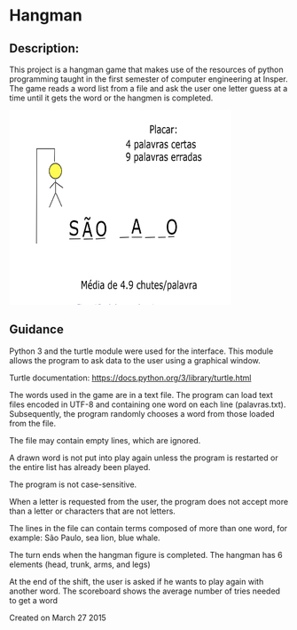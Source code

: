 # Hangman

## Description:
This project is a hangman game that makes use of the resources of python programming taught in the first semester of computer engineering at Insper. The game reads a word list from a file and ask the user one letter guess at a time until it gets the word or the hangmen is completed.

<img src="img/img1.png" width="400" height="350">

## Guidance
Python 3 and the turtle module were used for the interface. This module allows the program to ask data to the user using a graphical window. 

Turtle documentation: https://docs.python.org/3/library/turtle.html

The words used in the game are in a text file. The program can load text files encoded in UTF-8 and containing one word on each line (palavras.txt). Subsequently, the program randomly chooses a word from those loaded from the file.

The file may contain empty lines, which are ignored.

A drawn word is not put into play again unless the program is restarted or the entire list has already been played. 

The program is not case-sensitive.

When a letter is requested from the user, the program does not accept more than a letter or characters that are not letters.

The lines in the file can contain terms composed of more than one word, for example: São Paulo, sea lion, blue whale.

The turn ends when the hangman figure is completed. The hangman has 6 elements (head, trunk, arms, and legs)

At the end of the shift, the user is asked if he wants to play again with another word. The scoreboard shows the average number of tries needed to get a word

Created on March 27 2015







